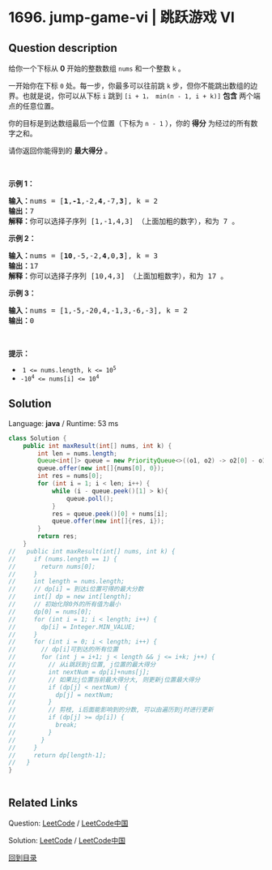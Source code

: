 ﻿# 1696. jump-game-vi | 跳跃游戏 VI

## Question description

<!--If you want to use the English description, use <p>You are given a <strong>0-indexed</strong> integer array <code>nums</code> and an integer <code>k</code>.</p>

<p>You are initially standing at index <code>0</code>. In one move, you can jump at most <code>k</code> steps forward without going outside the boundaries of the array. That is, you can jump from index <code>i</code> to any index in the range <code>[i + 1, min(n - 1, i + k)]</code> <strong>inclusive</strong>.</p>

<p>You want to reach the last index of the array (index <code>n - 1</code>). Your <strong>score</strong> is the <strong>sum</strong> of all <code>nums[j]</code> for each index <code>j</code> you visited in the array.</p>

<p>Return <em>the <strong>maximum score</strong> you can get</em>.</p>

<p>&nbsp;</p>
<p><strong>Example 1:</strong></p>

<pre>
<strong>Input:</strong> nums = [<u>1</u>,<u>-1</u>,-2,<u>4</u>,-7,<u>3</u>], k = 2
<strong>Output:</strong> 7
<strong>Explanation:</strong> You can choose your jumps forming the subsequence [1,-1,4,3] (underlined above). The sum is 7.
</pre>

<p><strong>Example 2:</strong></p>

<pre>
<strong>Input:</strong> nums = [<u>10</u>,-5,-2,<u>4</u>,0,<u>3</u>], k = 3
<strong>Output:</strong> 17
<strong>Explanation:</strong> You can choose your jumps forming the subsequence [10,4,3] (underlined above). The sum is 17.
</pre>

<p><strong>Example 3:</strong></p>

<pre>
<strong>Input:</strong> nums = [1,-5,-20,4,-1,3,-6,-3], k = 2
<strong>Output:</strong> 0
</pre>

<p>&nbsp;</p>
<p><strong>Constraints:</strong></p>

<ul>
	<li><code>1 &lt;= nums.length, k &lt;= 10<sup>5</sup></code></li>
	<li><code>-10<sup>4</sup> &lt;= nums[i] &lt;= 10<sup>4</sup></code></li>
</ul>
 instead-->
<p>给你一个下标从 <strong>0</strong> 开始的整数数组 <code>nums</code> 和一个整数 <code>k</code> 。</p>

<p>一开始你在下标 <code>0</code> 处。每一步，你最多可以往前跳 <code>k</code> 步，但你不能跳出数组的边界。也就是说，你可以从下标 <code>i</code> 跳到 <code>[i + 1， min(n - 1, i + k)]</code> <strong>包含</strong> 两个端点的任意位置。</p>

<p>你的目标是到达数组最后一个位置（下标为 <code>n - 1</code> ），你的 <strong>得分</strong> 为经过的所有数字之和。</p>

<p>请你返回你能得到的 <strong>最大得分</strong> 。</p>

<p> </p>

<p><strong>示例 1：</strong></p>

<pre>
<b>输入：</b>nums = [<strong>1</strong>,<strong>-1</strong>,-2,<strong>4</strong>,-7,<strong>3</strong>], k = 2
<b>输出：</b>7
<b>解释：</b>你可以选择子序列 [1,-1,4,3] （上面加粗的数字），和为 7 。
</pre>

<p><strong>示例 2：</strong></p>

<pre>
<strong>输入：</strong>nums = [<strong>10</strong>,-5,-2,<strong>4</strong>,0,<strong>3</strong>], k = 3
<b>输出：</b>17
<b>解释：</b>你可以选择子序列 [10,4,3] （上面加粗数字），和为 17 。
</pre>

<p><strong>示例 3：</strong></p>

<pre>
<b>输入：</b>nums = [1,-5,-20,4,-1,3,-6,-3], k = 2
<b>输出：</b>0
</pre>

<p> </p>

<p><strong>提示：</strong></p>

<ul>
	<li> <code>1 <= nums.length, k <= 10<sup>5</sup></code></li>
	<li><code>-10<sup>4</sup> <= nums[i] <= 10<sup>4</sup></code></li>
</ul>




## Solution

Language: **java**  /  Runtime: 53 ms

```java
class Solution {
    public int maxResult(int[] nums, int k) {
        int len = nums.length;
        Queue<int[]> queue = new PriorityQueue<>((o1, o2) -> o2[0] - o1[0]);
        queue.offer(new int[]{nums[0], 0});
        int res = nums[0];
        for (int i = 1; i < len; i++) {
            while (i - queue.peek()[1] > k){
                queue.poll();
            }
            res = queue.peek()[0] + nums[i];
            queue.offer(new int[]{res, i});
        }
        return res;
    }
//   public int maxResult(int[] nums, int k) {
//     if (nums.length == 1) {
//       return nums[0];
//     }
//     int length = nums.length;
//     // dp[i] = 到达i位置可得的最大分数
//     int[] dp = new int[length];
//     // 初始化除0外的所有值为最小
//     dp[0] = nums[0];
//     for (int i = 1; i < length; i++) {
//       dp[i] = Integer.MIN_VALUE;
//     }
//     for (int i = 0; i < length; i++) {
//       // dp[i]可到达的所有位置
//       for (int j = i+1; j < length && j <= i+k; j++) {
//         // 从i跳跃到j位置, j位置的最大得分
//         int nextNum = dp[i]+nums[j];
//         // 如果比j位置当前最大得分大, 则更新j位置最大得分
//         if (dp[j] < nextNum) {
//           dp[j] = nextNum;
//         }
//         // 剪枝, i后面能影响到的分数, 可以由遍历到j时进行更新
//         if (dp[j] >= dp[i]) {
//           break;
//         }
//       }
//     }
//     return dp[length-1];
//   }
}



```



## Related Links

Question: [LeetCode](https://leetcode.com/problems/jump-game-vi/description/)  /  [LeetCode中国](https://leetcode-cn.com/problems/jump-game-vi/description/)

Solution: [LeetCode](https://leetcode.com/articles/jump-game-vi/)  /  [LeetCode中国](https://leetcode-cn.com/articles/jump-game-vi/)

[回到目录](../README.md)